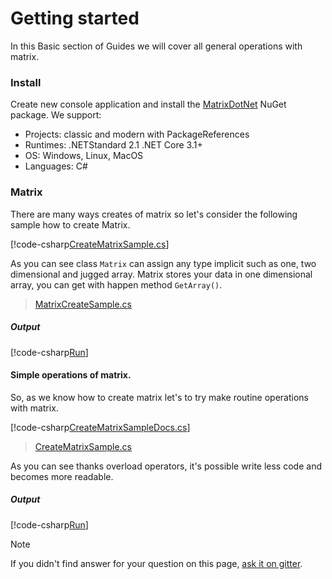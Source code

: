 ﻿# Getting started

In this Basic section of Guides we will cover all general operations with matrix.

### Install

Create new console application and install the [MatrixDotNet](https://www.nuget.org/packages/MatrixDotNet/) NuGet package. We support:

* Projects: classic and modern with PackageReferences
* Runtimes: .NETStandard 2.1 .NET Core 3.1+ 
* OS: Windows, Linux, MacOS
* Languages: C#

### Matrix

There are many ways creates of matrix so let's consider the following sample how to create Matrix.   

[!code-csharp[CreateMatrixSample.cs](../../../../samples/Samples/logs/MatrixCreateSample/MatrixCreateSampleDocs.cs)]

As you can see class `Matrix` can assign any type implicit such as one, two dimensional and jugged array.
Matrix stores your data in one dimensional array, you can get with happen method `GetArray()`.

> [MatrixCreateSample.cs](https://github.com/toor1245/MatrixDotNet/blob/master/samples/Samples/Samples/MatrixSamples/MatrixCreateSample.cs)

##### Output 

[!code-csharp[Run](../../../../samples/Samples/logs/MatrixCreateSample/Run.txt)]

#### Simple operations of matrix.

So, as we know how to create matrix let's to try make routine operations with matrix.  

[!code-csharp[CreateMatrixSampleDocs.cs](../../../../samples/Samples/logs/SimpleOperations/SimpleOperationsDocs.cs)]

> [CreateMatrixSample.cs](https://github.com/toor1245/MatrixDotNet/blob/master/samples/Samples/Samples/MatrixSamples/SimpleOperations.cs)

As you can see thanks overload operators, it's possible write less code and becomes more readable.   

##### Output

[!code-csharp[Run](../../../../samples/Samples/logs/SimpleOperations/Run.txt)]

> [!NOTE]
> If you didn't find answer for your question on this page, [ask it on gitter](https://gitter.im/MatrixDotNet/community?utm_source=badge&utm_medium=badge&utm_campaign=pr-badge).
